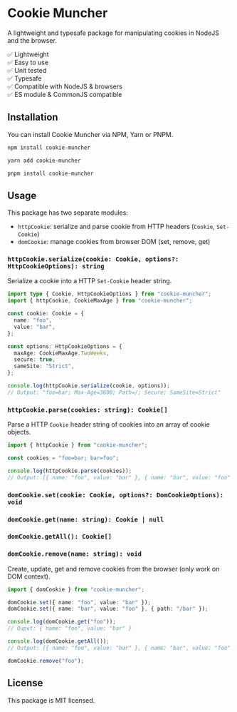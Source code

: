 # Cookie Muncher
A lightweight and typesafe package for manipulating cookies in NodeJS and the browser.

✅ Lightweight  
✅ Easy to use  
✅ Unit tested  
✅ Typesafe  
✅ Compatible with NodeJS & browsers  
✅ ES module & CommonJS compatible  

## Installation
You can install Cookie Muncher via NPM, Yarn or PNPM.

```sh
npm install cookie-muncher
```

```sh
yarn add cookie-muncher
```

```sh
pnpm install cookie-muncher
```

## Usage
This package has two separate modules:
- `httpCookie`: serialize and parse cookie from HTTP headers (`Cookie`, `Set-Cookie`)
- `domCookie`: manage cookies from browser DOM (set, remove, get)

### `httpCookie.serialize(cookie: Cookie, options?: HttpCookieOptions): string`
Serialize a cookie into a HTTP `Set-Cookie` header string.

```ts
import type { Cookie, HttpCookieOptions } from "cookie-muncher";
import { httpCookie, CookieMaxAge } from "cookie-muncher";

const cookie: Cookie = {
  name: "foo",
  value: "bar",
};

const options: HttpCookieOptions = {
  maxAge: CookieMaxAge.TwoWeeks,
  secure: true,
  sameSite: "Strict",
};

console.log(httpCookie.serialize(cookie, options));
// Output: "foo=bar; Max-Age=3600; Path=/; Secure; SameSite=Strict"
```

### `httpCookie.parse(cookies: string): Cookie[]`
Parse a HTTP `Cookie` header string of cookies into an array of cookie objects.

```ts
import { httpCookie } from "cookie-muncher";

const cookies = "foo=bar; bar=foo";

console.log(httpCookie.parse(cookies));
// Output: [{ name: "foo", value: "bar" }, { name: "bar", value: "foo" }]
```

### `domCookie.set(cookie: Cookie, options?: DomCookieOptions): void`
### `domCookie.get(name: string): Cookie | null`
### `domCookie.getAll(): Cookie[]`
### `domCookie.remove(name: string): void`
Create, update, get and remove cookies from the browser (only work on DOM context).

```ts
import { domCookie } from "cookie-muncher";
```

```ts
domCookie.set({ name: "foo", value: "bar" });
domCookie.set({ name: "bar", value: "foo" }, { path: "/bar" });
```

```ts
console.log(domCookie.get("foo")); 
// Ouput: { name: "foo", value: "bar" }
```

```ts
console.log(domCookie.getAll());
// Output: [{ name: "foo", value: "bar" }, { name: "bar", value: "foo" }]
```

```ts
domCookie.remove("foo");
```

## License
This package is MIT licensed.